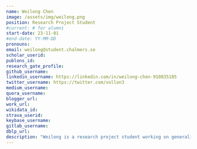 ```yaml
---
name: Weilong Chen
image: /assets/img/weilong.png
position: Research Project Student
#current: # for alumni
start-date: 23-11-01
#end-date: YY-MM-DD  
pronouns: 
email: weilong@student.chalmers.se
scholar_userid: 
publons_id:
research_gate_profile:
github_username:
linkedin_username: https://linkedin.com/in/weilong-chen-910835185
twitter_username: https://twitter.com/vollon3
medium_username:
quora_username:
blogger_url:
work_url:
wikidata_id:
strava_userid:
keybase_username:
gitlab_username:
dblp_url:
description: "Weilong is a research project student working on generalizing generative models across thermodynamic states together with Selma."
---
```


